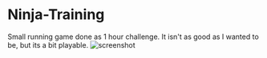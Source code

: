 # Ninja-Training
Small running game done as 1 hour challenge. It isn't as good as I wanted to be, but its a bit playable.
![screenshot](http://i.imgur.com/tZy3U6B.jpg)
